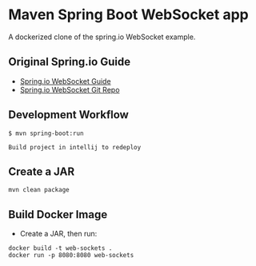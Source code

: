 # Maven Spring Boot WebSocket app
A dockerized clone of the spring.io WebSocket example.



## Original Spring.io Guide
* [Spring.io WebSocket Guide](https://github.com/spring-guides/gs-messaging-stomp-websocket)
* [Spring.io WebSocket Git Repo](https://spring.io/guides/gs/messaging-stomp-websocket)

## Development Workflow
```$xslt
$ mvn spring-boot:run

Build project in intellij to redeploy
```

## Create a JAR
```$xslt
mvn clean package
```

## Build Docker Image
- Create a JAR, then run:
```$xslt
docker build -t web-sockets .
docker run -p 8080:8080 web-sockets
```
